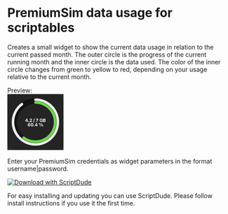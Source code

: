 # PremiumSim data usage for scriptables
Creates a small widget to show the current data usage in relation to the current passed month.
The outer circle is the progress of the current running month and the inner circle is the data used.
The color of the inner circle changes from green to yellow to red, depending on your usage relative to the current month.

Preview:<br/>
<img src="https://github.com/BergenSoft/scriptable_premiumsim/raw/main/Preview.jpg" height="128" />


Enter your PremiumSim credentials as widget parameters in the format username|password.

[![Download with ScriptDude](https://scriptdu.de/download.svg)](https://scriptdu.de/?name=PremiumSim&source=https%3A%2F%2Fraw.githubusercontent.com%2FBergenSoft%2Fscriptable_premiumsim%2Fmain%2Fsrc%2FPremiumSim.js&docs=https%3A%2F%2Fgithub.com%2FBergenSoft%2Fscriptable_premiumsim&color=pink&icon=broadcast-tower%3B%0A%2F%2F%20share-sheet-inputs%3A%20plain-text%3B#installation)

For easy installing and updating you can use ScriptDude. Please follow install instructions if you use it the first time.
